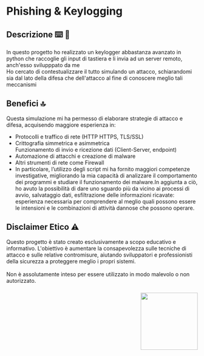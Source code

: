 # Phishing & Keylogging



## Descrizione  ⌨️ 🔐
In questo progetto ho realizzato un keylogger abbastanza avanzato in python che raccoglie gli input di tastiera e li invia ad un server remoto, anch'esso svilupppato da me<br>Ho cercato di contestualizzare il tutto simulando un attacco, schiarandomi sia dal lato della difesa che dell'attacco al fine di conoscere meglio tali meccanismi

## Benefici 🔝
Questa simulazione mi ha permesso di elaborare strategie di attacco e difesa, acquisendo maggiore esperienza in:
- Protocolli e traffico di rete (HTTP HTTPS, TLS/SSL)
- Crittografia simmetrica e asimmetrica<br>Funzionamento di invio e ricezione dati (Client-Server, endpoint)
- Automazione di attacchi e creazione di malware
- Altri strumenti di rete come Firewall
- In particolare, l’utilizzo degli script mi ha fornito maggiori competenze investigative, migliorando la mia capacità di analizzare il comportamento dei programmi e studiare il funzionamento dei malware.In aggiunta a ciò, ho avuto la possibilità di dare uno sguardo più da vicino ai processi di avvio, salvataggio dati, esfiltrazione delle informazioni ricavate: esperienza necessaria per comprendere al meglio quali possono essere le intensioni e le combinazioni di attività dannose che possono operare.

## Disclaimer Etico ⚠️
Questo progetto è stato creato esclusivamente a scopo educativo e informativo. L'obiettivo è aumentare la consapevolezza sulle tecniche di attacco e sulle relative contromisure, aiutando sviluppatori e professionisti della sicurezza a proteggere meglio i propri sistemi.<br><br>Non è assolutamente inteso per essere utilizzato in modo malevolo o non autorizzato.</h3>

###

<img align="right" height="150" src="https://assets.bwbx.io/images/users/iqjWHBFdfxIU/ixiunYM3VD1c/v0/-999x-999.gif"  />

###
